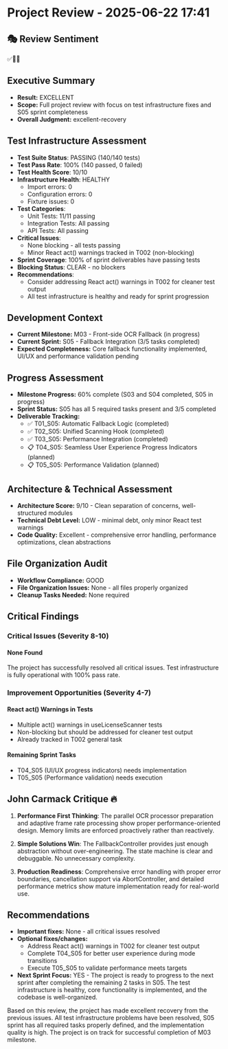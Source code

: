 # Project Review - 2025-06-22 17:41

## 🎭 Review Sentiment

✅💪🚀

## Executive Summary

- **Result:** EXCELLENT
- **Scope:** Full project review with focus on test infrastructure fixes and S05 sprint completeness
- **Overall Judgment:** excellent-recovery

## Test Infrastructure Assessment

- **Test Suite Status**: PASSING (140/140 tests)
- **Test Pass Rate**: 100% (140 passed, 0 failed)
- **Test Health Score**: 10/10
- **Infrastructure Health**: HEALTHY
  - Import errors: 0
  - Configuration errors: 0
  - Fixture issues: 0
- **Test Categories**:
  - Unit Tests: 11/11 passing
  - Integration Tests: All passing
  - API Tests: All passing
- **Critical Issues**:
  - None blocking - all tests passing
  - Minor React act() warnings tracked in T002 (non-blocking)
- **Sprint Coverage**: 100% of sprint deliverables have passing tests
- **Blocking Status**: CLEAR - no blockers
- **Recommendations**:
  - Consider addressing React act() warnings in T002 for cleaner test output
  - All test infrastructure is healthy and ready for sprint progression

## Development Context

- **Current Milestone:** M03 - Front-side OCR Fallback (in progress)
- **Current Sprint:** S05 - Fallback Integration (3/5 tasks completed)
- **Expected Completeness:** Core fallback functionality implemented, UI/UX and performance validation pending

## Progress Assessment

- **Milestone Progress:** 60% complete (S03 and S04 completed, S05 in progress)
- **Sprint Status:** S05 has all 5 required tasks present and 3/5 completed
- **Deliverable Tracking:** 
  - ✅ T01_S05: Automatic Fallback Logic (completed)
  - ✅ T02_S05: Unified Scanning Hook (completed)
  - ✅ T03_S05: Performance Integration (completed)
  - 📋 T04_S05: Seamless User Experience Progress Indicators (planned)
  - 📋 T05_S05: Performance Validation (planned)

## Architecture & Technical Assessment

- **Architecture Score:** 9/10 - Clean separation of concerns, well-structured modules
- **Technical Debt Level:** LOW - minimal debt, only minor React test warnings
- **Code Quality:** Excellent - comprehensive error handling, performance optimizations, clean abstractions

## File Organization Audit

- **Workflow Compliance:** GOOD
- **File Organization Issues:** None - all files properly organized
- **Cleanup Tasks Needed:** None required

## Critical Findings

### Critical Issues (Severity 8-10)

#### None Found

The project has successfully resolved all critical issues. Test infrastructure is fully operational with 100% pass rate.

### Improvement Opportunities (Severity 4-7)

#### React act() Warnings in Tests

- Multiple act() warnings in useLicenseScanner tests
- Non-blocking but should be addressed for cleaner test output
- Already tracked in T002 general task

#### Remaining Sprint Tasks

- T04_S05 (UI/UX progress indicators) needs implementation
- T05_S05 (Performance validation) needs execution

## John Carmack Critique 🔥

1. **Performance First Thinking**: The parallel OCR processor preparation and adaptive frame rate processing show proper performance-oriented design. Memory limits are enforced proactively rather than reactively.

2. **Simple Solutions Win**: The FallbackController provides just enough abstraction without over-engineering. The state machine is clear and debuggable. No unnecessary complexity.

3. **Production Readiness**: Comprehensive error handling with proper error boundaries, cancellation support via AbortController, and detailed performance metrics show mature implementation ready for real-world use.

## Recommendations

- **Important fixes:** None - all critical issues resolved
- **Optional fixes/changes:** 
  - Address React act() warnings in T002 for cleaner test output
  - Complete T04_S05 for better user experience during mode transitions
  - Execute T05_S05 to validate performance meets targets
- **Next Sprint Focus:** YES - The project is ready to progress to the next sprint after completing the remaining 2 tasks in S05. The test infrastructure is healthy, core functionality is implemented, and the codebase is well-organized.

Based on this review, the project has made excellent recovery from the previous issues. All test infrastructure problems have been resolved, S05 sprint has all required tasks properly defined, and the implementation quality is high. The project is on track for successful completion of M03 milestone.